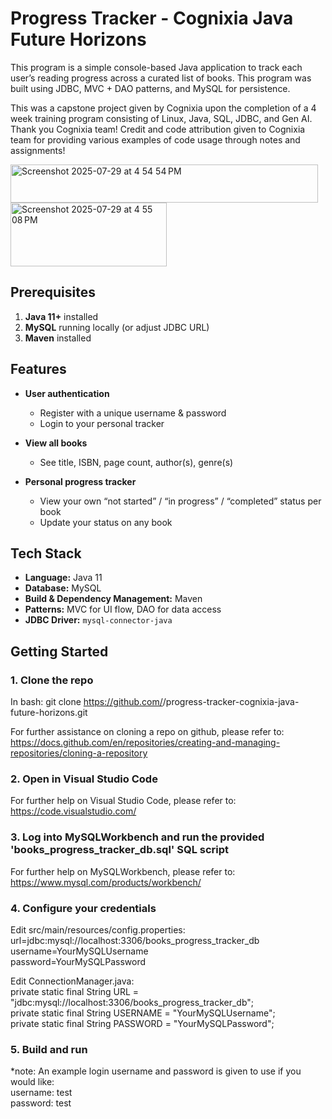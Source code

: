 # Progress Tracker - Cognixia Java Future Horizons

This program is a simple console-based Java application to track each user’s reading progress across a curated list of books. This program was built using JDBC, MVC + DAO patterns, and MySQL for persistence.

This was a capstone project given by Cognixia upon the completion of a 4 week training program consisting of Linux, Java, SQL, JDBC, and Gen AI. Thank you Cognixia team!
Credit and code attribution given to Cognixia team for providing various examples of code usage through notes and assignments!


<img width="492" height="61" alt="Screenshot 2025-07-29 at 4 54 54 PM" src="https://github.com/user-attachments/assets/276c47ef-cdd2-4edd-a1ac-4c2c6c356cfa" />
<br>
<img width="250" height="102" alt="Screenshot 2025-07-29 at 4 55 08 PM" src="https://github.com/user-attachments/assets/96bd7bb3-2acd-40b5-a8ad-5c8f4a53bafc" />


## Prerequisites

1. **Java 11+** installed  
2. **MySQL** running locally (or adjust JDBC URL)  
3. **Maven** installed  



## Features

- **User authentication**  
  - Register with a unique username & password  
  - Login to your personal tracker  

- **View all books**  
  - See title, ISBN, page count, author(s), genre(s)  

- **Personal progress tracker**  
  - View your own “not started” / “in progress” / “completed” status per book  
  - Update your status on any book
 


## Tech Stack

- **Language:** Java 11  
- **Database:** MySQL
- **Build & Dependency Management:** Maven  
- **Patterns:** MVC for UI flow, DAO for data access  
- **JDBC Driver:** `mysql-connector-java`  



## Getting Started

### 1. Clone the repo

In bash:
git clone https://github.com/<your-username>/progress-tracker-cognixia-java-future-horizons.git

For further assistance on cloning a repo on github, please refer to: https://docs.github.com/en/repositories/creating-and-managing-repositories/cloning-a-repository

### 2. Open in Visual Studio Code

For further help on Visual Studio Code, please refer to: https://code.visualstudio.com/

### 3. Log into MySQLWorkbench and run the provided 'books_progress_tracker_db.sql' SQL script

For further help on MySQLWorkbench, please refer to: https://www.mysql.com/products/workbench/

### 4. Configure your credentials

Edit src/main/resources/config.properties:
<br>url=jdbc:mysql://localhost:3306/books_progress_tracker_db
<br>username=YourMySQLUsername
<br>password=YourMySQLPassword

Edit ConnectionManager.java:
<br>private static final String URL = "jdbc:mysql://localhost:3306/books_progress_tracker_db";
<br>private static final String USERNAME = "YourMySQLUsername";
<br>private static final String PASSWORD = "YourMySQLPassword";

### 5. Build and run

*note: An example login username and password is given to use if you would like:
      <br> username: test
      <br> password: test
